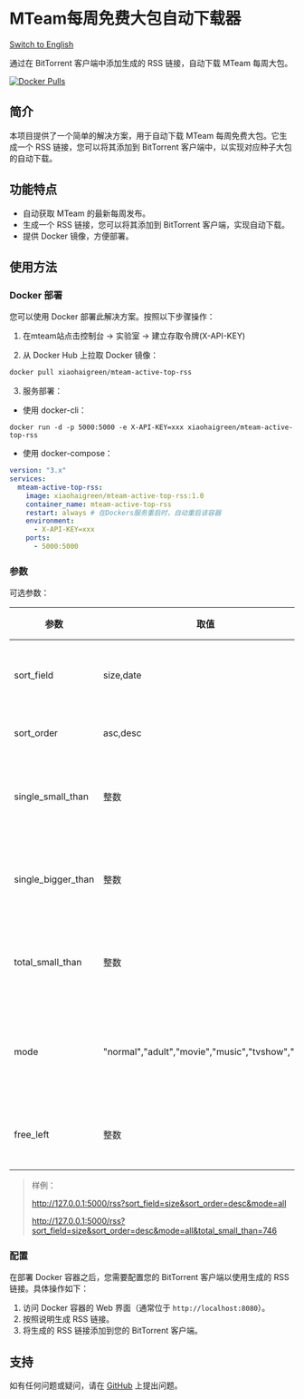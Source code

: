 # MTeam每周免费大包自动下载器
[Switch to English](README_EN.md)

通过在 BitTorrent 客户端中添加生成的 RSS 链接，自动下载 MTeam 每周大包。

[![Docker Pulls](https://img.shields.io/docker/pulls/xiaohaigreen/mteam-active-top-rss)](https://hub.docker.com/r/xiaohaigreen/mteam-active-top-rss)

## 简介

本项目提供了一个简单的解决方案，用于自动下载 MTeam 每周免费大包。它生成一个 RSS 链接，您可以将其添加到 BitTorrent 客户端中，以实现对应种子大包的自动下载。

## 功能特点

- 自动获取 MTeam 的最新每周发布。
- 生成一个 RSS 链接，您可以将其添加到 BitTorrent 客户端，实现自动下载。
- 提供 Docker 镜像，方便部署。

## 使用方法

###  Docker 部署

您可以使用 Docker 部署此解决方案。按照以下步骤操作：

1. 在mteam站点击控制台 -> 实验室 -> 建立存取令牌(X-API-KEY)

2. 从 Docker Hub 上拉取 Docker 镜像：

```bash
docker pull xiaohaigreen/mteam-active-top-rss
```

3.  服务部署：

- 使用 docker-cli：

```shell
docker run -d -p 5000:5000 -e X-API-KEY=xxx xiaohaigreen/mteam-active-top-rss
```

- 使用 docker-compose：

```yaml
version: "3.x"
services:
  mteam-active-top-rss:
    image: xiaohaigreen/mteam-active-top-rss:1.0
    container_name: mteam-active-top-rss
    restart: always # 在Dockers服务重启时，自动重启该容器
    environment:
      - X-API-KEY=xxx
    ports:
      - 5000:5000
```

### 参数

可选参数：

| 参数               | 取值                                            | 解释                      | 支持版本 |
| ------------------ | ----------------------------------------------- | ------------------------- | -------- |
| sort_field         | size,date                                       | 根据时间或者大小排序      | 1.0+     |
| sort_order         | asc,desc                                        | 正序或者倒序              | 1.0+     |
| single_small_than  | 整数                                            | 单个种子文件小于GB值      | 1.0+     |
| single_bigger_than | 整数                                            | 单个种子文件大于GB值      | 1.0+     |
| total_small_than   | 整数                                            | 多个种子文件小于GB值      | 1.0+     |
| mode               | "normal","adult","movie","music","tvshow","all" | 一个或者多个取值，或者all | 1.0+     |
| free_left          | 整数                                            | 剩余free时长，小时        | 1.1+     |

> 样例：
>
> http://127.0.0.1:5000/rss?sort_field=size&sort_order=desc&mode=all
>
> http://127.0.0.1:5000/rss?sort_field=size&sort_order=desc&mode=all&total_small_than=746

### 配置

在部署 Docker 容器之后，您需要配置您的 BitTorrent 客户端以使用生成的 RSS 链接。具体操作如下：

1. 访问 Docker 容器的 Web 界面（通常位于 `http://localhost:8080`）。
2. 按照说明生成 RSS 链接。
3. 将生成的 RSS 链接添加到您的 BitTorrent 客户端。

## 支持

如有任何问题或疑问，请在 [GitHub](https://github.com/xiaohaiGreen/mteam-active-top-rss/issues) 上提出问题。